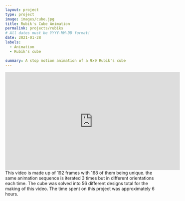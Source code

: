 ```yaml
---
layout: project
type: project
image: images/cube.jpg
title: Rubik's Cube Animation
permalink: projects/rubiks
# All dates must be YYYY-MM-DD format!
date: 2021-01-28
labels:
  - Animation
  - Rubik's cube

summary: A stop motion animation of a 9x9 Rubik's cube
---
```



<iframe width="560" height="315" src="https://www.youtube.com/embed/OpPTaePXoJE" title="YouTube video player" frameborder="0" allow="accelerometer; autoplay; clipboard-write; encrypted-media; gyroscope; picture-in-picture" allowfullscreen></iframe>
This video is made up of 192 frames with 168 of them being unique. the same animation sequence is iterated 3 times but in different orientations each time. The cube was solved into 56 different designs total for the making of this video. The time spent on this project was approximately 6 hours.
<br>
<br>

